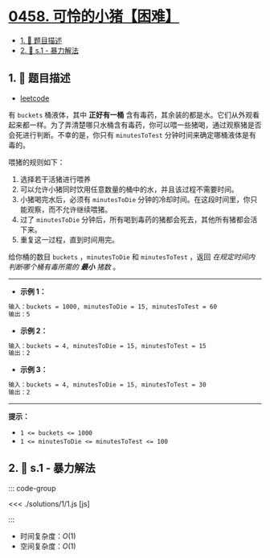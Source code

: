 # [0458. 可怜的小猪【困难】](https://github.com/tnotesjs/TNotes.leetcode/tree/main/notes/0458.%20%E5%8F%AF%E6%80%9C%E7%9A%84%E5%B0%8F%E7%8C%AA%E3%80%90%E5%9B%B0%E9%9A%BE%E3%80%91)

<!-- region:toc -->

- [1. 📝 题目描述](#1--题目描述)
- [2. 🎯 s.1 - 暴力解法](#2--s1---暴力解法)

<!-- endregion:toc -->

## 1. 📝 题目描述

- [leetcode](https://leetcode.cn/problems/poor-pigs/)

有 `buckets` 桶液体，其中 **正好有一桶** 含有毒药，其余装的都是水。它们从外观看起来都一样。为了弄清楚哪只水桶含有毒药，你可以喂一些猪喝，通过观察猪是否会死进行判断。不幸的是，你只有 `minutesToTest` 分钟时间来确定哪桶液体是有毒的。

喂猪的规则如下：

1. 选择若干活猪进行喂养
2. 可以允许小猪同时饮用任意数量的桶中的水，并且该过程不需要时间。
3. 小猪喝完水后，必须有 `minutesToDie` 分钟的冷却时间。在这段时间里，你只能观察，而不允许继续喂猪。
4. 过了 `minutesToDie` 分钟后，所有喝到毒药的猪都会死去，其他所有猪都会活下来。
5. 重复这一过程，直到时间用完。

给你桶的数目 `buckets` ，`minutesToDie` 和 `minutesToTest` ，返回 _在规定时间内判断哪个桶有毒所需的 **最小** 猪数_ 。

---

- **示例 1：**

```txt
输入：buckets = 1000, minutesToDie = 15, minutesToTest = 60
输出：5
```

- **示例 2：**

```txt
输入：buckets = 4, minutesToDie = 15, minutesToTest = 15
输出：2
```

- **示例 3：**

```txt
输入：buckets = 4, minutesToDie = 15, minutesToTest = 30
输出：2
```

---

**提示：**

- `1 <= buckets <= 1000`
- `1 <= minutesToDie <= minutesToTest <= 100`

## 2. 🎯 s.1 - 暴力解法

::: code-group

<<< ./solutions/1/1.js [js]

:::

- 时间复杂度：$O(1)$
- 空间复杂度：$O(1)$

